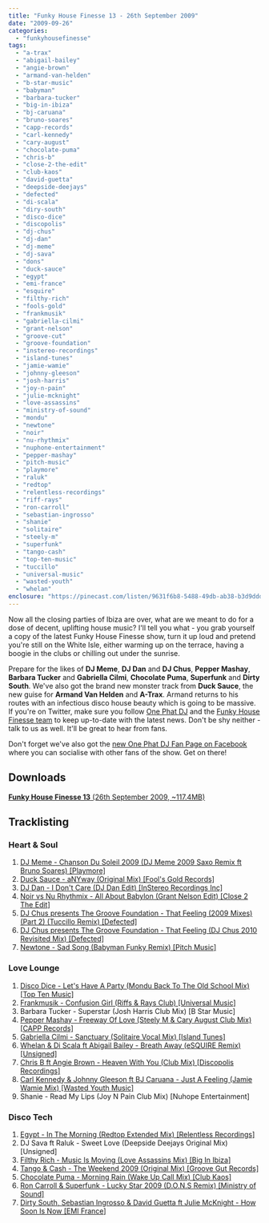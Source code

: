 ```yaml
---
title: "Funky House Finesse 13 - 26th September 2009"
date: "2009-09-26"
categories: 
  - "funkyhousefinesse"
tags: 
  - "a-trax"
  - "abigail-bailey"
  - "angie-brown"
  - "armand-van-helden"
  - "b-star-music"
  - "babyman"
  - "barbara-tucker"
  - "big-in-ibiza"
  - "bj-caruana"
  - "bruno-soares"
  - "capp-records"
  - "carl-kennedy"
  - "cary-august"
  - "chocolate-puma"
  - "chris-b"
  - "close-2-the-edit"
  - "club-kaos"
  - "david-guetta"
  - "deepside-deejays"
  - "defected"
  - "di-scala"
  - "diry-south"
  - "disco-dice"
  - "discopolis"
  - "dj-chus"
  - "dj-dan"
  - "dj-meme"
  - "dj-sava"
  - "dons"
  - "duck-sauce"
  - "egypt"
  - "emi-france"
  - "esquire"
  - "filthy-rich"
  - "fools-gold"
  - "frankmusik"
  - "gabriella-cilmi"
  - "grant-nelson"
  - "groove-cut"
  - "groove-foundation"
  - "instereo-recordings"
  - "island-tunes"
  - "jamie-wamie"
  - "johnny-gleeson"
  - "josh-harris"
  - "joy-n-pain"
  - "julie-mcknight"
  - "love-assassins"
  - "ministry-of-sound"
  - "mondu"
  - "newtone"
  - "noir"
  - "nu-rhythmix"
  - "nuphone-entertainment"
  - "pepper-mashay"
  - "pitch-music"
  - "playmore"
  - "raluk"
  - "redtop"
  - "relentless-recordings"
  - "riff-rays"
  - "ron-carroll"
  - "sebastian-ingrosso"
  - "shanie"
  - "solitaire"
  - "steely-m"
  - "superfunk"
  - "tango-cash"
  - "top-ten-music"
  - "tuccillo"
  - "universal-music"
  - "wasted-youth"
  - "whelan"
enclosure: "https://pinecast.com/listen/9631f6b8-5488-49db-ab38-b3d9ddd1b951.mp3 117162984 audio/mpeg "
---
```


Now all the closing parties of Ibiza are over, what are we meant to do for a dose of decent, uplifting house music? I'll tell you what - you grab yourself a copy of the latest Funky House Finesse show, turn it up loud and pretend you're still on the White Isle, either warming up on the terrace, having a boogie in the clubs or chilling out under the sunrise.

Prepare for the likes of **DJ Meme**, **DJ Dan** and **DJ Chus**, **Pepper Mashay**, **Barbara Tucker** and **Gabriella Cilmi**, **Chocolate Puma**, **Superfunk** and **Dirty South**. We've also got the brand new monster track from **Duck Sauce**, the new guise for **Armand Van Helden** and **A-Trax**. Armand returns to his routes with an infectious disco house beauty which is going to be massive. If you're on Twitter, make sure you follow [One Phat DJ](https://twitter.com/onephatdj) and the [Funky House Finesse team](https://twitter.com/housefinesse) to keep up-to-date with the latest news. Don't be shy neither - talk to us as well. It'll be great to hear from fans.

Don't forget we've also got the [new One Phat DJ Fan Page on Facebook](https://www.facebook.com/pages/One-Phat-DJ/126293600841) where you can socialise with other fans of the show. Get on there!

## Downloads

[**Funky House Finesse 13** (26th September 2009, ~117.4MB)](https://pinecast.com/listen/9631f6b8-5488-49db-ab38-b3d9ddd1b951.mp3)

## Tracklisting

### Heart & Soul

1. [DJ Meme - Chanson Du Soleil 2009 (DJ Meme 2009 Saxo Remix ft Bruno Soares) \[Playmore\]](https://www.traxsource.com/index.php?act=show&fc=tpage&cr=titles&cv=38287)
2. [Duck Sauce - aNYway (Original Mix) \[Fool's Gold Records\]](https://www.trackpot.com/track/29953/)
3. [DJ Dan - I Don't Care (DJ Dan Edit) \[InStereo Recordings Inc\]](https://onephatdj.trackitdown.net/genre/house/track/1152118.html)
4. [Noir vs Nu Rhythmix - All About Babylon (Grant Nelson Edit) \[Close 2 The Edit\]](https://www.traxsource.com/index.php?act=show&fc=tpage&cr=titles&cv=3042)
5. [DJ Chus presents The Groove Foundation - That Feeling (2009 Mixes) (Part 2) (Tuccillo Remix) \[Defected\]](daytona892)
6. [DJ Chus presents The Groove Foundation - That Feeling (DJ Chus 2010 Revisited Mix) \[Defected\]](https://www.defected.com/store/details/DJ+Chus+presents+The+Groove+Foundation/That+Feeling+(2009+Mixes)+(Part+1)/1486/d)
7. [Newtone - Sad Song (Babyman Funky Remix) \[Pitch Music\]](https://www.junodownload.com/products/1453895-02.htm)

### Love Lounge

1. [Disco Dice - Let's Have A Party (Mondu Back To The Old School Mix) \[Top Ten Music\]](https://www.djdownload.com/mp3-detail/Disco+Dice/Lets+have+a+Party/Top+Ten+Music/814288)
2. [Frankmusik - Confusion Girl (Riffs & Rays Club) \[Universal Music\]](https://www.7digital.com/artists/frankmusik/confusion-girl-shame-shame-shame/)
3. Barbara Tucker - Superstar (Josh Harris Club Mix) \[B Star Music\]
4. [Pepper Mashay - Freeway Of Love (Steely M & Cary August Club Mix) \[CAPP Records\]](https://itunes.apple.com/WebObjects/MZStore.woa/wa/viewAlbum?id=327757870&s=143441)
5. [Gabriella Cilmi - Sanctuary (Solitaire Vocal Mix) \[Island Tunes\]](https://www.7digital.com/stores/island/artists/gabriella-cilmi/sanctuary-2/)
6. [Whelan & Di Scala ft Abigail Bailey - Breath Away (eSQUIRE Remix) \[Unsigned\]](https://soundcloud.com/prophi/whelan-di-scala-ft-abigail-bailey-breath-away-esquire-remix)
7. [Chris B ft Angie Brown - Heaven With You (Club Mix) \[Discopolis Recordings\]](https://onephatdj.trackitdown.net/genre/house/track/1438629.html)
8. [Carl Kennedy & Johnny Gleeson ft BJ Caruana - Just A Feeling (Jamie Wamie Mix) \[Wasted Youth Music\]](https://www.xpressbeats.com/release/just-a-feeling-43570)
9. Shanie - Read My Lips (Joy N Pain Club Mix) \[Nuhope Entertainment\]

### Disco Tech

1. [Egypt - In The Morning (Redtop Extended Mix) \[Relentless Recordings\]](https://www.play.com/Music/MP3-Download-Track/4-/11625538/In-The-Morning/Product.html?aid=11624168)
2. DJ Sava ft Raluk - Sweet Love (Deepside Deejays Original Mix) \[Unsigned\]
3. [Filthy Rich - Music Is Moving (Love Assassins Mix) \[Big In Ibiza\]](https://www.armadadownloads.com/tracks/290532)
4. [Tango & Cash - The Weekend 2009 (Original Mix) \[Groove Gut Records\]](https://onephatdj.trackitdown.net/genre/house/track/1494247.html)
5. [Chocolate Puma - Morning Rain (Wake Up Call Mix) \[Club Kaos\]](https://onephatdj.trackitdown.net/genre/house/track/1437506.html)
6. [Ron Carroll & Superfunk - Lucky Star 2009 (D.O.N.S Remix) \[Ministry of Sound\]](https://www.djtunes.com/track/lucky-star-2009-feat-ron-caroll__485051)
7. [Dirty South, Sebastian Ingrosso & David Guetta ft Julie McKnight - How Soon Is Now \[EMI France\]](https://www.play.com/Music/MP3-Download-Track/4-/11586510/How-Soon-Is-Now/Product.html?aid=11586269)
